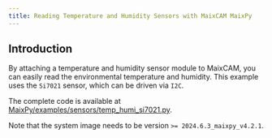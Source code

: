 ```yaml
---
title: Reading Temperature and Humidity Sensors with MaixCAM MaixPy
---
```


## Introduction

By attaching a temperature and humidity sensor module to MaixCAM, you can easily read the environmental temperature and humidity. This example uses the `Si7021` sensor, which can be driven via `I2C`.

The complete code is available at [MaixPy/examples/sensors/temp_humi_si7021.py](https://github.com/sipeed/MaixPy/blob/main/examples/sensors/temp_humi_si7021.py).

Note that the system image needs to be version `>= 2024.6.3_maixpy_v4.2.1`.


